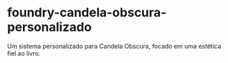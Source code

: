 # foundry-candela-obscura-personalizado
Um sistema personalizado para Candela Obscura, focado em uma estética fiel ao livro.
